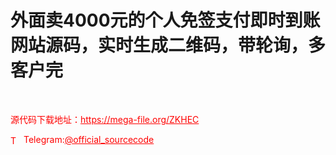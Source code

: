 # 外面卖4000元的个人免签支付即时到账网站源码，实时生成二维码，带轮询，多客户完

<br>


<p style="color: red;">源代码下载地址：<a href="https://mega-file.org/ZKHEC" style="color: red;">https://mega-file.org/ZKHEC</a></p><p style="color: red;"><img src="https://cdn-icons-png.flaticon.com/512/2111/2111646.png" alt="Telegram Icon" style="width: 16px; vertical-align: middle; margin-right: 5px;">Telegram:<a href="https://t.me/official_sourcecode" style="color: red;">@official_sourcecode</a></p>